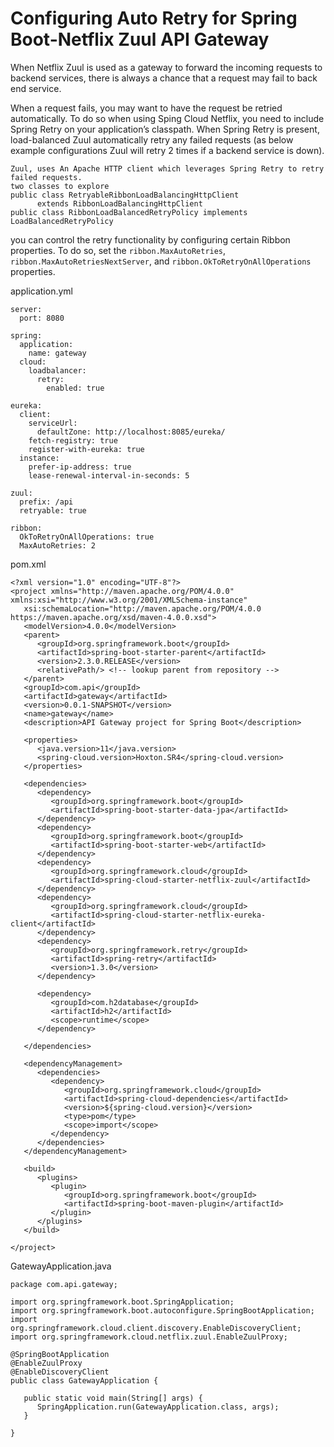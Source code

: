 # Configuring Auto Retry for Spring Boot-Netflix Zuul API Gateway

 When Netflix Zuul is used as a gateway to forward the incoming requests to backend services, there is always a chance that a request may fail to back end service.
 
 When a request fails, you may want to have the request be retried automatically. To do so when using Sping Cloud Netflix, you need to include Spring Retry on your application’s classpath. When Spring Retry is present, load-balanced Zuul automatically retry any failed requests (as below example configurations Zuul will retry 2 times if a backend service is down).
 
 
 ```
 Zuul, uses An Apache HTTP client which leverages Spring Retry to retry failed requests.
 two classes to explore
 public class RetryableRibbonLoadBalancingHttpClient
       extends RibbonLoadBalancingHttpClient
 public class RibbonLoadBalancedRetryPolicy implements LoadBalancedRetryPolicy 
 ```
 
 you can control the retry functionality by configuring certain Ribbon properties. 
 To do so, set the `ribbon.MaxAutoRetries`, `ribbon.MaxAutoRetriesNextServer`, and `ribbon.OkToRetryOnAllOperations` properties.
 
 application.yml
 ```
 server:
   port: 8080
 
 spring:
   application:
     name: gateway
   cloud:
     loadbalancer:
       retry:
         enabled: true
 
 eureka:
   client:
     serviceUrl:
       defaultZone: http://localhost:8085/eureka/
     fetch-registry: true
     register-with-eureka: true
   instance:
     prefer-ip-address: true
     lease-renewal-interval-in-seconds: 5
 
 zuul:
   prefix: /api
   retryable: true
 
 ribbon:
   OkToRetryOnAllOperations: true
   MaxAutoRetries: 2
 ```
 
 pom.xml
 ```
 <?xml version="1.0" encoding="UTF-8"?>
 <project xmlns="http://maven.apache.org/POM/4.0.0" xmlns:xsi="http://www.w3.org/2001/XMLSchema-instance"
    xsi:schemaLocation="http://maven.apache.org/POM/4.0.0 https://maven.apache.org/xsd/maven-4.0.0.xsd">
    <modelVersion>4.0.0</modelVersion>
    <parent>
       <groupId>org.springframework.boot</groupId>
       <artifactId>spring-boot-starter-parent</artifactId>
       <version>2.3.0.RELEASE</version>
       <relativePath/> <!-- lookup parent from repository -->
    </parent>
    <groupId>com.api</groupId>
    <artifactId>gateway</artifactId>
    <version>0.0.1-SNAPSHOT</version>
    <name>gateway</name>
    <description>API Gateway project for Spring Boot</description>
 
    <properties>
       <java.version>11</java.version>
       <spring-cloud.version>Hoxton.SR4</spring-cloud.version>
    </properties>
 
    <dependencies>
       <dependency>
          <groupId>org.springframework.boot</groupId>
          <artifactId>spring-boot-starter-data-jpa</artifactId>
       </dependency>
       <dependency>
          <groupId>org.springframework.boot</groupId>
          <artifactId>spring-boot-starter-web</artifactId>
       </dependency>
       <dependency>
          <groupId>org.springframework.cloud</groupId>
          <artifactId>spring-cloud-starter-netflix-zuul</artifactId>
       </dependency>
       <dependency>
          <groupId>org.springframework.cloud</groupId>
          <artifactId>spring-cloud-starter-netflix-eureka-client</artifactId>
       </dependency>
       <dependency>
          <groupId>org.springframework.retry</groupId>
          <artifactId>spring-retry</artifactId>
          <version>1.3.0</version>
       </dependency>
 
       <dependency>
          <groupId>com.h2database</groupId>
          <artifactId>h2</artifactId>
          <scope>runtime</scope>
       </dependency>
      
    </dependencies>
 
    <dependencyManagement>
       <dependencies>
          <dependency>
             <groupId>org.springframework.cloud</groupId>
             <artifactId>spring-cloud-dependencies</artifactId>
             <version>${spring-cloud.version}</version>
             <type>pom</type>
             <scope>import</scope>
          </dependency>
       </dependencies>
    </dependencyManagement>
 
    <build>
       <plugins>
          <plugin>
             <groupId>org.springframework.boot</groupId>
             <artifactId>spring-boot-maven-plugin</artifactId>
          </plugin>
       </plugins>
    </build>
 
 </project>
 ```

GatewayApplication.java
 ``` 
 package com.api.gateway;
 
 import org.springframework.boot.SpringApplication;
 import org.springframework.boot.autoconfigure.SpringBootApplication;
 import org.springframework.cloud.client.discovery.EnableDiscoveryClient;
 import org.springframework.cloud.netflix.zuul.EnableZuulProxy;
 
 @SpringBootApplication
 @EnableZuulProxy
 @EnableDiscoveryClient
 public class GatewayApplication {
 
    public static void main(String[] args) {
       SpringApplication.run(GatewayApplication.class, args);
    }
 
 }
  ```
